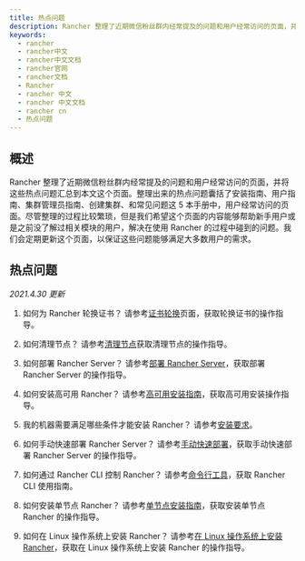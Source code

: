 ```yaml
---
title: 热点问题
description: Rancher 整理了近期微信粉丝群内经常提及的问题和用户经常访问的页面，并将这些热点问题汇总到本文这个页面。初次整理出来的热点问题囊括了安装指南、用户指南、集群管理员指南、创建集群、和常见问题这 5 本手册中，用户经常访问的页面。尽管初次整理的过程比较繁琐，但是我们希望这个页面的内容能够帮助新手用户或是之前没了解过相关模块的用户，解决在使用 Rancher 的过程中碰到的问题。
keywords:
  - rancher
  - rancher中文
  - rancher中文文档
  - rancher官网
  - rancher文档
  - Rancher
  - rancher 中文
  - rancher 中文文档
  - rancher cn
  - 热点问题
---
```


## 概述

Rancher 整理了近期微信粉丝群内经常提及的问题和用户经常访问的页面，并将这些热点问题汇总到本文这个页面。整理出来的热点问题囊括了安装指南、用户指南、集群管理员指南、创建集群、和常见问题这 5 本手册中，用户经常访问的页面。尽管整理的过程比较繁琐，但是我们希望这个页面的内容能够帮助新手用户或是之前没了解过相关模块的用户，解决在使用 Rancher 的过程中碰到的问题。我们会定期更新这个页面，以保证这些问题能够满足大多数用户的需求。

## 热点问题

_2021.4.30 更新_

1.  如何为 Rancher 轮换证书？
    请参考[证书轮换](/docs/rancher2.5/cluster-admin/certificate-rotation/_index)页面，获取轮换证书的操作指导。

1.  如何清理节点？
    请参考[清理节点](/docs/rancher2.5/cluster-admin/cleaning-cluster-nodes/_index)获取清理节点的操作指导。

1.  如何部署 Rancher Server？
    请参考[部署 Rancher Server](/docs/rancher2.5/quick-start-guide/deployment/_index)，获取部署 Rancher Server 的操作指导。

1.  如何安装高可用 Rancher？
    请参考[高可用安装指南](/docs/rancher2.5/installation/install-rancher-on-k8s/_index)，获取高可用安装操作指导。

1.  我的机器需要满足哪些条件才能安装 Rancher？
    请参考[安装要求](/docs/rancher2.5/installation/requirements/_index)。

1.  如何手动快速部署 Rancher Server？
    请参考[手动快速部署](/docs/rancher2.5/quick-start-guide/deployment/quickstart-manual-setup/_index)，获取手动快速部署 Rancher Server 的操作指导。

1.  如何通过 Rancher CLI 控制 Rancher？
    请参考[命令行工具](/docs/rancher2.5/quick-start-guide/cli/_index)，获取 Rancher CLI 使用指南。

1.  如何安装单节点 Rancher？
    请参考[单节点安装指南](/docs/rancher2.5/installation/other-installation-methods/single-node-docker/_index)，获取安装单节点 Rancher 的操作指导。

1.  如何在 Linux 操作系统上安装 Rancher？
    请参考[在 Linux 操作系统上安装 Rancher](/docs/rancher2.5/installation/install-rancher-on-linux/_index)，获取在 Linux 操作系统上安装 Rancher 的操作指导。

